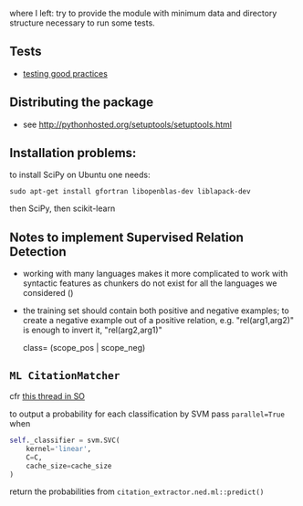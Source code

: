 where I left: try to provide the module with minimum data and directory structure necessary to run some tests.

## Tests

* [testing good practices](http://pytest.org/latest/goodpractises.html)

## Distributing the package

* see <http://pythonhosted.org/setuptools/setuptools.html>

## Installation problems:

to install SciPy on Ubuntu one needs:

    sudo apt-get install gfortran libopenblas-dev liblapack-dev

then SciPy, then scikit-learn

## Notes to implement Supervised Relation Detection

* working with many languages makes it more complicated to work with
syntactic features as chunkers do not exist for all the languages we considered ()

* the training set should contain both positive and negative examples; to create a negative example out of a positive relation, e.g. "rel(arg1,arg2)" is enough to invert it, "rel(arg2,arg1)"

    class= (scope_pos | scope_neg)

## `ML CitationMatcher`

cfr [this thread in SO](https://stackoverflow.com/questions/15111408/how-does-sklearn-svm-svcs-function-predict-proba-work-internally)

to output a probability for each classification by SVM pass `parallel=True`
when

```python
self._classifier = svm.SVC(
    kernel='linear',
    C=C,
    cache_size=cache_size
)
```

return the probabilities from `citation_extractor.ned.ml::predict()`

